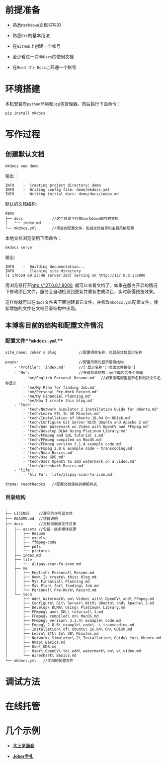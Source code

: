 # 前提准备

- 熟悉`Markdown`文档书写的

- 熟悉`Git`的基本用法

- 在`GitHub`上创建一个帐号

- 至少看过一次`MkDocs`的使用文档

- 在`Read the Docs`上开通一个帐号

# 环境搭建

本机安装有`python`环境和`pip`包管理器。然后执行下面命令：

```
pip install mkdocs
```

# 写作过程

## 创建默认文档

``` 
mkdocs new demo
```

输出：

```
INFO    -  Creating project directory: demo 
INFO    -  Writing config file: demo/mkdocs.yml 
INFO    -  Writing initial docs: demo/docs/index.md 
```

默认的文档结构:

```
demo
├── docs             //这个目录下存放markdown编写的文档
│   └── index.md     
└── mkdocs.yml       //项目的配置文件，包括文档目录和主题风格配置
```

本地文档浏览使用下面命令：

```
mkdocs serve
```

输出:

```
INFO    -  Building documentation... 
INFO    -  Cleaning site directory 
[I 170524 09:23:48 server:283] Serving on http://127.0.0.1:8000
```

用浏览器打开<http://127.0.0.1:8000>, 就可以查看文档了。如果在服务开启的情况下修改项目文件，服务会自动检测到更新并重新生成项目，实时获得预览效果。

这样你就可以在`docs`文件夹下面创建其它文件，并修改`mkdocs.yml`配置文件，使新增加的文件在文档目录结构中出现。

## 本博客目前的结构和配置文件情况

### 配置文件**`mkdocs.yml`**

```
site_name: Joker's Blog          //配置项目名称，也就是文档显示名称

pages:                           //配置页面的显示层级结构
    - 'Profile': 'index.md'      //['显示名称':'页面文件路径']
    - 'Me':                      //多级目录结构：me下面包含多个页面
        - 'me/English Personal Resume.md'  //如果省略配置显示名称则按文件名称显示
        - 'me/My Plan for finding Job.md'
        - 'me/Personal Pre-Work Record.md'
        - 'me/My Financial Planning.md'
        - 'me/How I create this blog.md'
    - 'Tech': 
        - 'tech/Network Simulator 2 Installation Guide for Ubuntu.md'
        - 'tech/Learn STL In 30 Minutes.md'
        - 'tech/Installation of Ubuntu 16.04 On UDisk.md'
        - 'tech/Configure Git Server With Ubuntn and Apache 2.md'
        - 'tech/Add Watermark on Video with OpenCV and FFmpeg.md'
        - 'tech/Develop DLNA Using Platinum Library.md'
        - 'tech/FFmpeg and SDL tutorial 1.md'
        - 'tech/FFmpeg compiled on MacOS.md'
        - 'tech/FFmpeg version 3.1.4 example code.md'
        - 'tech/Fmpeg 2.8.6 example code - transcoding.md'
        - 'tech/Nmap Basics.md'
        - 'tech/Use GDB.md'
        - 'tech/User OpenCV to add watermark on a video.md'
        - 'tech/Wireshark Basics.md'
    - 'life':
        - 'Ali Fu': 'life/alipay-scan-fu-icon.md'

theme: readthedocs   //配置文档使用的模板样式
```

### 目录结构
```
.
├── LICENSE    //遵守的许可证文件
├── README.md  //项目说明
├── docs       //文档页面源文件目录
│   ├── assets //包括一些多媒体资源
│   │   ├── Resume
│   │   ├── excels
│   │   ├── ffmpeg-code
│   │   ├── pdfs
│   │   └── pictures
│   ├── index.md
│   ├── life
│   │   └── alipay-scan-fu-icon.md
│   ├── me
│   │   ├── English\ Personal\ Resume.md
│   │   ├── How\ I\ create\ this\ blog.md
│   │   ├── My\ Financial\ Planning.md
│   │   ├── My\ Plan\ for\ finding\ Job.md
│   │   └── Personal\ Pre-Work\ Record.md
│   └── tech
│       ├── Add\ Watermark\ on\ Video\ with\ OpenCV\ and\ FFmpeg.md
│       ├── Configure\ Git\ Server\ With\ Ubuntn\ and\ Apache\ 2.md
│       ├── Develop\ DLNA\ Using\ Platinum\ Library.md
│       ├── FFmpeg\ and\ SDL\ tutorial\ 1.md
│       ├── FFmpeg\ compiled\ on\ MacOS.md
│       ├── FFmpeg\ version\ 3.1.4\ example\ code.md
│       ├── Fmpeg\ 2.8.6\ example\ code\ -\ transcoding.md
│       ├── Installation\ of\ Ubuntu\ 16.04\ On\ UDisk.md
│       ├── Learn\ STL\ In\ 30\ Minutes.md
│       ├── Network\ Simulator\ 2\ Installation\ Guide\ for\ Ubuntu.md
│       ├── Nmap\ Basics.md
│       ├── Use\ GDB.md
│       ├── User\ OpenCV\ to\ add\ watermark\ on\ a\ video.md
│       └── Wireshark\ Basics.md
└── mkdocs.yml   //文档的配置文件
```

# 调试方法


# 在线托管


# 几个示例

- **[北上见面会](http://bsmeeting.readthedocs.io/zh/latest/)**

- **[Joker手扎](http://km.readthedocs.io/zh/latest/)**



